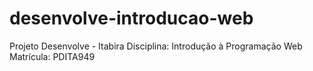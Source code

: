 # desenvolve-introducao-web
Projeto Desenvolve - Itabira
Disciplina: Introdução à Programação Web
Matrícula: PDITA949

